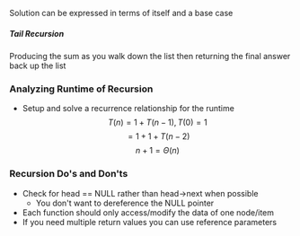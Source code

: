Solution can be expressed in terms of itself and a base case

##### Tail Recursion
Producing the sum as you walk down the list then returning the final answer back up the list

### Analyzing Runtime of Recursion
- Setup and solve a recurrence relationship for the runtime
$$
T(n)=1+T(n-1), T(0)=1
$$
$$
=1+1+T(n-2)
$$
$$
n+1 = \Theta(n)
$$
### Recursion Do's and Don'ts
- Check for head == NULL rather than head->next when possible
    - You don't want to dereference the NULL pointer
- Each function should only access/modify the data of one node/item
- If you need multiple return values you can use reference parameters

